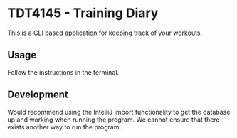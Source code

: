 # TDT4145 - Training Diary

This is a CLI based application for keeping track of your workouts.

## Usage

Follow the instructions in the terminal.

## Development

Would recommend using the IntelliJ import functionality to get the database up and working when running the program. We cannot ensure that there exists another way to run the program.
